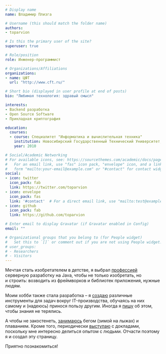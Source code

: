 ```yaml
---
# Display name
name: Владимир Плизга

# Username (this should match the folder name)
authors:
- toparvion

# Is this the primary user of the site?
superuser: true

# Role/position
role: Инженер-программист

# Organizations/Affiliations
organizations:
- name: ЦФТ
  url: "http://www.cft.ru/"

# Short bio (displayed in user profile at end of posts)
bio: "Любимая технология: здравый смысл"

interests:
- Backend разработка
- Open Source Software
- Прикладная криптография

education:
  courses:
  - course: Специалитет "Информатика и вычислительная техника"
    institution: Новосибирский Государственный Технический Университет, АВТФ
    year: 2010

# Social/Academic Networking
# For available icons, see: https://sourcethemes.com/academic/docs/page-builder/#icons
#   For an email link, use "fas" icon pack, "envelope" icon, and a link in the
#   form "mailto:your-email@example.com" or "#contact" for contact widget.
social:
- icon: twitter
  icon_pack: fab
  link: https://twitter.com/toparvion
- icon: envelope
  icon_pack: fas
  link: '#contact'  # For a direct email link, use "mailto:test@example.org".
- icon: github
  icon_pack: fab
  link: https://github.com/toparvion

# Enter email to display Gravatar (if Gravatar enabled in Config)
email: ""

# Organizational groups that you belong to (for People widget)
#   Set this to `[]` or comment out if you are not using People widget.
# user_groups:
# - Researchers
# - Visitors
---
```


Мечтая стать изобретателем в&nbsp;детстве, я выбрал [профессией](#experience)  серверную разработку на&nbsp;Java, чтобы не&nbsp;только изобретать, но и&nbsp;строить: возводить из&nbsp;фреймворков и&nbsp;библиотек приложения, нужные людям.

Моим хобби также стала разработка – я [создаю](#projects) различные инструменты для&nbsp;задач вокруг IT-производства, обучаясь на&nbsp;них самому и (надеюсь) принося пользу другим. Иногда я [пишу](#posts) об&nbsp;этом, чтобы знания не&nbsp;терялись.

А чтобы не&nbsp;закостенеть, [занимаюсь](https://www.strava.com/athletes/toparvion) бегом (зимой на лыжах) и плаванием. Кроме того, периодически [выступаю](#featured) с&nbsp;докладами, поскольку мне интересно делиться опытом с&nbsp;людьми. Отчасти поэтому я и создал эту&nbsp;страницу.

Приятно познакомиться!
